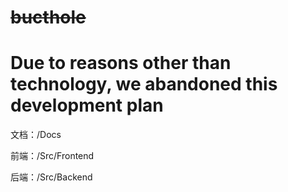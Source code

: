 # ~~bucthole~~
# Due to reasons other than technology, we abandoned this development plan
文档：/Docs

前端：/Src/Frontend

后端：/Src/Backend
